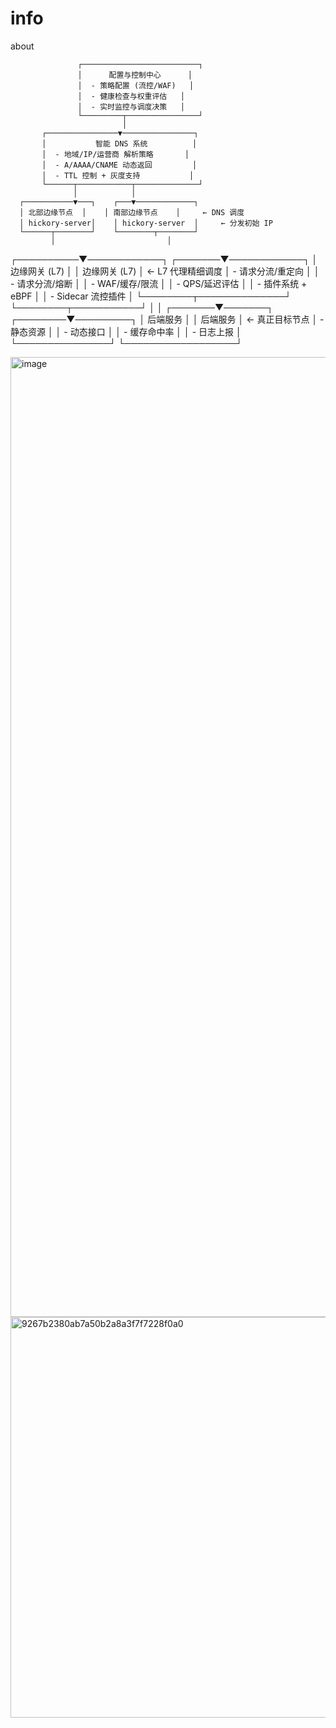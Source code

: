 # info
about

                   ┌──────────────────────────┐
                   │      配置与控制中心      │
                   │  - 策略配置 (流控/WAF)   │
                   │  - 健康检查与权重评估   │
                   │  - 实时监控与调度决策   │
                   └─────────┬────────────────┘
                             │
           ┌────────────────▼────────────────┐
           │           智能 DNS 系统          │
           │  - 地域/IP/运营商 解析策略       │
           │  - A/AAAA/CNAME 动态返回         │
           │  - TTL 控制 + 灰度支持           │
           └──────┬────────────┬──────────────┘
                  │            │
      ┌───────────▼───┐    ┌───▼─────────────┐
      │ 北部边缘节点  │    │ 南部边缘节点    │     ← DNS 调度
      │ hickory-server│    │ hickory-server  │     ← 分发初始 IP
      └──────┬────────┘    └────────┬────────┘
             │                         │
  ┌──────────▼────────────┐   ┌───────▼────────────┐
  │      边缘网关 (L7)     │   │     边缘网关 (L7)   │   ← L7 代理精细调度
  │  - 请求分流/重定向     │   │  - 请求分流/熔断     │
  │  - WAF/缓存/限流       │   │  - QPS/延迟评估      │
  │  - 插件系统 + eBPF     │   │  - Sidecar 流控插件  │
  └────────┬──────────────┘   └────────┬───────────┘
           │                           │
   ┌───────▼───────┐         ┌────────▼─────────┐
   │     后端服务   │         │     后端服务     │   ← 真正目标节点
   │  - 静态资源    │         │  - 动态接口      │
   │  - 缓存命中率  │         │  - 日志上报      │
   └───────────────┘         └──────────────────┘

<img width="1024" height="1536" alt="image" src="https://github.com/user-attachments/assets/87ff4947-8cad-470b-9aa4-94b1df17b4f3" />



<img width="880" height="641" alt="9267b2380ab7a50b2a8a3f7f7228f0a0" src="https://github.com/user-attachments/assets/2cfe1748-d56b-41c5-b2fd-0bd11ed61635" />
